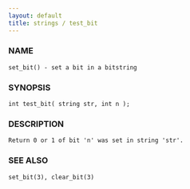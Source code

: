 ```yaml
---
layout: default
title: strings / test_bit
---
```


### NAME

    set_bit() - set a bit in a bitstring

### SYNOPSIS

    int test_bit( string str, int n );

### DESCRIPTION

    Return 0 or 1 of bit 'n' was set in string 'str'.

### SEE ALSO

    set_bit(3), clear_bit(3)
